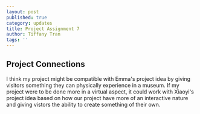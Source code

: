```yaml
---
layout: post
published: true
category: updates
title: Project Assignment 7
author: Tiffany Tran
tags: ''
---
```

## Project Connections

I think my project might be compatible with Emma's project idea by giving visitors something they can physically experience in a museum. If my project were to be done more in a virtual aspect, it could work with Xiaoyi's project idea based on how our project have more of an interactive nature and giving vistors the ability to create something of their own. 
